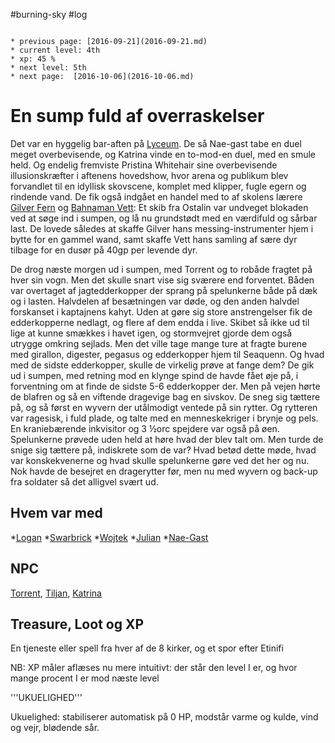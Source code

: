 #burning-sky #log

```ad-info

* previous page: [2016-09-21](2016-09-21.md)
* current level: 4th
* xp: 45 %
* next level: 5th
* next page:  [2016-10-06](2016-10-06.md) 
```

# En sump fuld af overraskelser  
Det var en hyggelig bar-aften på [Lyceum](Lyceum.md). De så Nae-gast tabe en duel meget overbevisende, og Katrina vinde en to-mod-en duel, med en smule held. Og endelig fremviste Pristina Whitehair sine overbevisende illusionskræfter i aftenens hovedshow, hvor arena og publikum blev forvandlet til en idyllisk skovscene, komplet med klipper, fugle egern og rindende vand. De fik også indgået en handel med to af skolens lærere [Gilver Fern](Gilver%20Fern.md) og [Bahnaman Vett](Bahnaman%20Vett.md): Et skib fra Ostalin var undveget blokaden ved at søge ind i sumpen, og lå nu grundstødt med en værdifuld og sårbar last. De lovede således at skaffe Gilver hans messing-instrumenter hjem i bytte for en gammel wand, samt skaffe Vett hans samling af sære dyr tilbage for en dusør på 40gp per levende dyr.
De drog næste morgen ud i sumpen, med Torrent og to robåde fragtet på hver sin vogn. Men det skulle snart vise sig sværere end forventet. Båden var overtaget af jagtedderkopper der sprang på spelunkerne både på dæk og i lasten. Halvdelen af besætningen var døde, og den anden halvdel forskanset i kaptajnens kahyt. Uden at gøre sig store anstrengelser fik de edderkopperne nedlagt, og flere af dem endda i live. Skibet så ikke ud til lige at kunne smækkes i havet igen, og stormvejret gjorde dem også utrygge omkring sejlads. Men det ville tage mange ture at fragte burene med girallon, digester, pegasus og edderkopper hjem til Seaquenn. Og hvad med de sidste edderkopper, skulle de virkelig prøve at fange dem? De gik ud i sumpen, med retning mod en klynge spind de havde fået øje på, i forventning om at finde de sidste 5-6 edderkopper der. Men på vejen hørte de blafren og så en viftende dragevige bag en sivskov. De sneg sig tættere på, og så først en wyvern der utålmodigt ventede på sin rytter. Og rytteren var ragesisk, i fuld plade, og talte med en menneskekriger i brynje og pels. En kraniebærende inkvisitor og 3 ½orc spejdere var også på øen. Spelunkerne prøvede uden held at høre hvad der blev talt om. Men turde de snige sig tættere på, indiskrete som de var? Hvad betød dette møde, hvad var konskekvenerne og hvad skulle spelunkerne gøre ved det her og nu. Nok havde de besejret en dragerytter før, men nu med wyvern og back-up fra soldater så det alligvel svært ud.
## Hvem var med 
*[Logan](Logan.md)
*[Swarbrick](Swarbrick%20Everwood.md)
*[Wojtek](Wojtek.md)
*[Julian](Julian%20Assasinge.md)
*[Nae-Gast](Nae-Gast%20Oldknist.md)
## NPC 
[Torrent](Torrent.md), [Tiljan](Tiljan.md), [Katrina](Katrina.md)
## Treasure, Loot og XP 
En tjeneste eller spell fra hver af de 8 kirker, og et spor efter Etinifi
NB: XP måler aflæses nu mere intuitivt: der står den level I er, og hvor mange procent I er mod næste level
'''UKUELIGHED'''
Ukuelighed: stabiliserer automatisk på 0 HP, modstår varme og kulde, vind og vejr, blødende sår.
